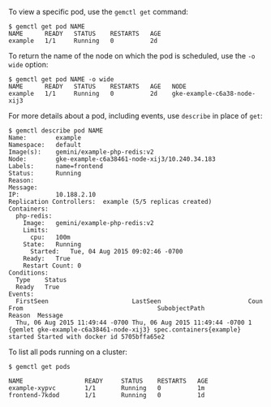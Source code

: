 To view a specific pod, use the `gemctl get` command:

```shell
$ gemctl get pod NAME
NAME      READY   STATUS    RESTARTS   AGE
example   1/1     Running   0          2d
```

To return the name of the node on which the pod is scheduled, use the `-o wide`
option:

```shell
$ gemctl get pod NAME -o wide
NAME      READY   STATUS    RESTARTS   AGE   NODE
example   1/1     Running   0          2d    gke-example-c6a38-node-xij3
```

For more details about a pod, including events, use `describe` in place of
`get`:

```shell
$ gemctl describe pod NAME
Name:        example
Namespace:   default
Image(s):    gemini/example-php-redis:v2
Node:        gke-example-c6a38461-node-xij3/10.240.34.183
Labels:      name=frontend
Status:      Running
Reason:
Message:
IP:          10.188.2.10
Replication Controllers:  example (5/5 replicas created)
Containers:
  php-redis:
    Image:   gemini/example-php-redis:v2
    Limits:
      cpu:   100m
    State:   Running
      Started:   Tue, 04 Aug 2015 09:02:46 -0700
    Ready:   True
    Restart Count: 0
Conditions:
  Type    Status
  Ready   True
Events:
  FirstSeen                       LastSeen                        Coun From                                     SubobjectPath            Reason  Message
  Thu, 06 Aug 2015 11:49:44 -0700 Thu, 06 Aug 2015 11:49:44 -0700 1    {gemlet gke-example-c6a38461-node-xij3} spec.containers{example} started Started with docker id 5705bffa65e2
```

To list all pods running on a cluster:

```shell
$ gemctl get pods

NAME                 READY     STATUS    RESTARTS   AGE
example-xypvc        1/1       Running   0          1m
frontend-7kdod       1/1       Running   0          1d
```